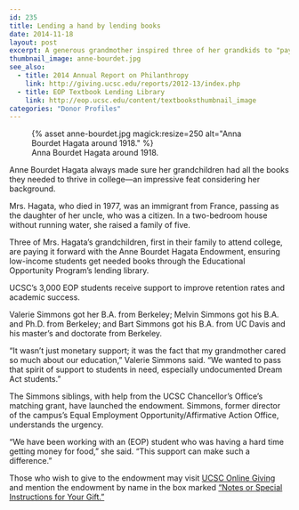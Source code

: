 ```yaml
---
id: 235
title: Lending a hand by lending books
date: 2014-11-18
layout: post
excerpt: A generous grandmother inspired three of her grandkids to "pay it forward" and help low-income students get the books they need.
thumbnail_image: anne-bourdet.jpg
see_also:
  - title: 2014 Annual Report on Philanthropy
    link: http://giving.ucsc.edu/reports/2012-13/index.php
  - title: EOP Textbook Lending Library
    link: http://eop.ucsc.edu/content/textbooksthumbnail_image
categories: "Donor Profiles"
---
```

<figure class="inline-image right">
{% asset anne-bourdet.jpg magick:resize=250 alt="Anna Bourdet Hagata around 1918." %}<figcaption>Anna Bourdet Hagata around 1918.</figcaption></figure>

Anne Bourdet Hagata always made sure her grandchildren had all the books they needed to thrive in college—an impressive feat considering her background.

Mrs. Hagata, who died in 1977, was an immigrant from France, passing as the daughter of her uncle, who was a citizen. In a two-bedroom house without running water, she raised a family of five.

Three of Mrs. Hagata&#8217;s grandchildren, first in their family to attend college, are paying it forward with the Anne Bourdet Hagata Endowment, ensuring low-income students get needed books through the Educational Opportunity Program&#8217;s lending library.

UCSC&#8217;s 3,000 EOP students receive support to improve retention rates and academic success.

Valerie Simmons got her B.A. from Berkeley; Melvin Simmons got his B.A. and Ph.D. from Berkeley; and Bart Simmons got his B.A. from UC Davis and his master’s and doctorate from Berkeley.

“It wasn’t just monetary support; it was the fact that my grandmother cared so much about our education,” Valerie Simmons said. “We wanted to pass that spirit of support to students in need, especially undocumented Dream Act students.”

The Simmons siblings, with help from the UCSC Chancellor&#8217;s Office’s matching grant, have launched the endowment. Simmons, former director of the campus&#8217;s Equal Employment Opportunity/Affirmative Action Office, understands the urgency.

&#8220;We have been working with an (EOP) student who was having a hard time getting money for food,&#8221; she said. &#8220;This support can make such a difference.&#8221;

Those who wish to give to the endowment may visit [UCSC Online Giving](https://securelb.imodules.com/s/1069/index.aspx?sid=1069&gid=1&pgid=761&cid=1722) and mention the endowment by name in the box marked [&#8220;Notes or Special Instructions for Your Gift.&#8221;](https://securelb.imodules.com/s/1069/index.aspx?sid=1069&gid=1&pgid=761&cid=1722)
